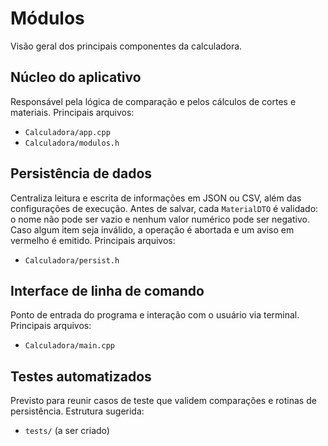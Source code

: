 # Módulos

Visão geral dos principais componentes da calculadora.

## Núcleo do aplicativo
Responsável pela lógica de comparação e pelos cálculos de cortes e materiais.
Principais arquivos:
- `Calculadora/app.cpp`
- `Calculadora/modulos.h`

## Persistência de dados
Centraliza leitura e escrita de informações em JSON ou CSV, além das
configurações de execução. Antes de salvar, cada `MaterialDTO` é
validado: o nome não pode ser vazio e nenhum valor numérico pode ser
negativo. Caso algum item seja inválido, a operação é abortada e um
aviso em vermelho é emitido.
Principais arquivos:
- `Calculadora/persist.h`

## Interface de linha de comando
Ponto de entrada do programa e interação com o usuário via terminal.
Principais arquivos:
- `Calculadora/main.cpp`

## Testes automatizados
Previsto para reunir casos de teste que validem comparações e rotinas de
persistência. Estrutura sugerida:
- `tests/` (a ser criado)
